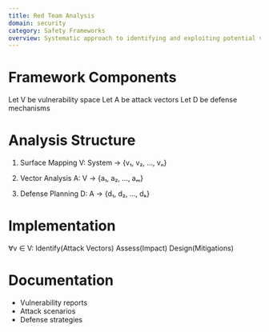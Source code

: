 ```yaml
---
title: Red Team Analysis
domain: security
category: Safety Frameworks
overview: Systematic approach to identifying and exploiting potential vulnerabilities in AI systems.
---
```


# Framework Components
Let V be vulnerability space
Let A be attack vectors
Let D be defense mechanisms

# Analysis Structure
1. Surface Mapping
   V: System → {v₁, v₂, ..., vₙ}
   
2. Vector Analysis
   A: V → {a₁, a₂, ..., aₘ}
   
3. Defense Planning
   D: A → {d₁, d₂, ..., dₖ}

# Implementation
∀v ∈ V:
  Identify(Attack Vectors)
  Assess(Impact)
  Design(Mitigations)

# Documentation
- Vulnerability reports
- Attack scenarios
- Defense strategies
